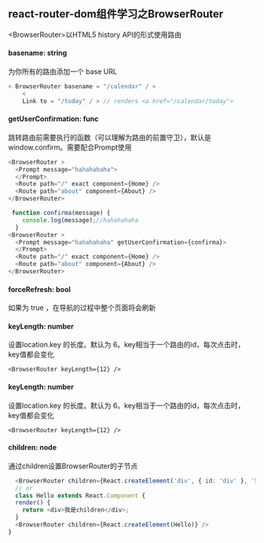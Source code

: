 ## react-router-dom组件学习之BrowserRouter

\<BrowserRouter\>以HTML5 history API的形式使用路由

#### basename: string

为你所有的路由添加一个 base URL

``` JavaScript
< BrowserRouter basename = "/calendar" / >
    <
    Link to = "/today" / > // renders <a href="/calendar/today">
```

#### getUserConfirmation: func

跳转路由前需要执行的函数（可以理解为路由的前置守卫），默认是window.confirm。需要配合Prompt使用

``` JavaScript
<BrowserRouter >
  <Prompt message="hahahahaha">
  </Prompt>
  <Route path="/" exact component={Home} />
  <Route path="about" component={About} />
</BrowserRouter>

 function confirma(message) {
    console.log(message);//hahahahaha
  }
<BrowserRouter >
  <Prompt message="hahahahaha" getUserConfirmation={confirma}>
  </Prompt>
  <Route path="/" exact component={Home} />
  <Route path="about" component={About} />
</BrowserRouter>
```

#### forceRefresh: bool

如果为 true ，在导航的过程中整个页面将会刷新

#### keyLength: number
设置location.key 的长度。默认为 6。key相当于一个路由的id，每次点击时，key值都会变化

    <BrowserRouter keyLength={12} />

#### keyLength: number

设置location.key 的长度。默认为 6。key相当于一个路由的id，每次点击时，key值都会变化

    <BrowserRouter keyLength={12} />

#### children: node

通过children设置BrowserRouter的子节点

``` JavaScript
  <BrowserRouter children={React.createElement('div', { id: 'div' }, '我是children')} />
  // or
  class Hello extends React.Component {
  render() {
    return <div>我是children</div>;
  }
  <BrowserRouter children={React.createElement(Hello)} />
}
```

     


